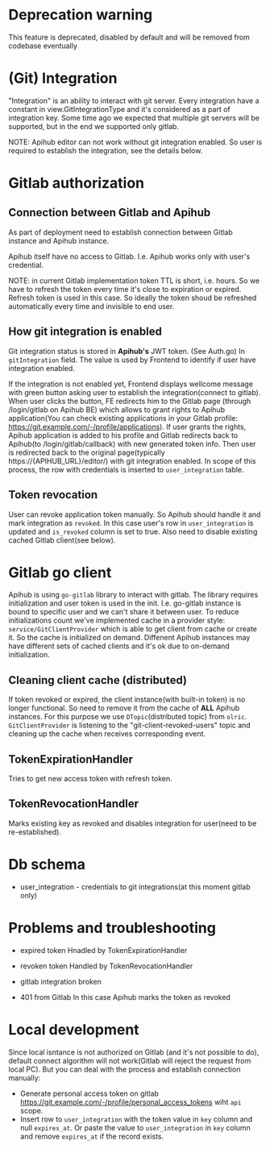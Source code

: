 # Deprecation warning

This feature is deprecated, disabled by default and will be removed from codebase eventually

# (Git) Integration
"Integration" is an ability to interact with git server.
Every integration have a constant in view.GitIntegrationType and it's considered as a part of integration key.
Some time ago we expected that multiple git servers will be supported, but in the end we supported only gitlab.

NOTE: Apihub editor can not work without git integration enabled. So user is required to establish the integration, see the details below.

# Gitlab authorization

## Connection between Gitlab and Apihub
As part of deployment need to establish connection between Gitlab instance and Apihub instance.

Apihub itself have no access to Gitlab.
I.e. Apihub works only with user's credential.

NOTE: in current Gitlab implementation token TTL is short, i.e. hours. So we have to refresh the token every time it's close to expiration or expired.
Refresh token is used in this case.
So ideally the token shoud be refreshed automatically every time and invisible to end user.

## How git integration is enabled
Git integration status is stored in **Apihub's** JWT token. (See Auth.go)
In `gitIntegration` field.
The value is used by Frontend to identify if user have integration enabled.

If the integration is not enabled yet, Frontend displays wellcome message with green button asking user to establish the integration(connect to gitlab).
When user clicks the button, FE redirects him to the Gitlab page (through /login/gitlab on Apihub BE) which allows to grant rights to Apihub application(You can check existing applications in your Gitlab profile: https://git.example.com/-/profile/applications).
If user grants the rights, Apihub application is added to his profile and Gitlab redirects back to Apihub(to /login/gitlab/callback) with new generated token info.
Then user is redirected back to the original page(typically https://{APIHUB_URL}/editor/) with git integration enabled.
In scope of this process, the row with credentials is inserted to `user_integration` table.

## Token revocation
User can revoke application token manually. So Apihub should handle it and mark integration as `revoked`.
In this case user's row in `user_integration` is updated and `is_revoked` column is set to true. Also need to disable existing cached Gitlab client(see below).

# Gitlab go client
Apihub is using `go-gitlab` library to interact with gitlab.
The library requires initialization and user token is used in the init. I.e. go-gitlab instance is bound to specific user and we can't share it between user.
To reduce initializations count we've implemented cache in a provider style: `service/GitClientProvider` which is able to get client from cache or create it.
So the cache is initialized on demand. Diffenent Apihub instances may have different sets of cached clients and it's ok due to on-demand initialization.

## Cleaning client cache (distributed)
If token revoked or expired, the client instance(with built-in token) is no longer functional. So need to remove it from the cache of **ALL** Apihub instances.
For this purpose we use `DTopic`(distributed topic) from `olric`. `GitClientProvider` is listening to the "git-client-revoked-users" topic and cleaning up the cache when receives corresponding event.

## TokenExpirationHandler
Tries to get new access token with refresh token.

## TokenRevocationHandler
Marks existing key as revoked and disables integration for user(need to be re-established).

# Db schema
* user_integration - credentials to git integrations(at this moment gitlab only)

# Problems and troubleshooting
* expired token
Hnadled by TokenExpirationHandler

* revoken token
Handled by TokenRevocationHandler

* gitlab integration broken

* 401 from Gitlab
In this case Apihub marks the token as revoked


# Local development
Since local isntance is not authorized on Gitlab (and it's not possible to do), default connect algorithm will not work(Gitlab will reject the request from local PC).
But you can deal with the process and establish connection manually:
* Generate personal access token on gitlab https://git.example.com/-/profile/personal_access_tokens wiht `api` scope.
* Insert row to `user_integration` with the token value in `key` column and null `expires_at`.
  Or paste the value to `user_integration` in `key` column and remove `expires_at` if the record exists.


